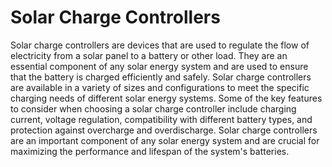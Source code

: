 # Solar Charge Controllers

Solar charge controllers are devices that are used to regulate the flow of electricity from a solar panel to a battery or other load. They are an essential component of any solar energy system and are used to ensure that the battery is charged efficiently and safely. Solar charge controllers are available in a variety of sizes and configurations to meet the specific charging needs of different solar energy systems. Some of the key features to consider when choosing a solar charge controller include charging current, voltage regulation, compatibility with different battery types, and protection against overcharge and overdischarge. Solar charge controllers are an important component of any solar energy system and are crucial for maximizing the performance and lifespan of the system's batteries.